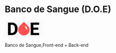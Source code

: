 # Banco de Sangue (D.O.E)

<img style="width: 120px;" 
src="images/logo.png"
 alt="Logo DOE">
 
Banco de Sangue,Front-end + Back-end